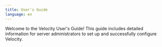 ```yaml
---
title: User's Guide
language: en
---
```


Welcome to the Velocity User's Guide! This guide includes detailed information
for server administrators to set up and successfully configure Velocity.
